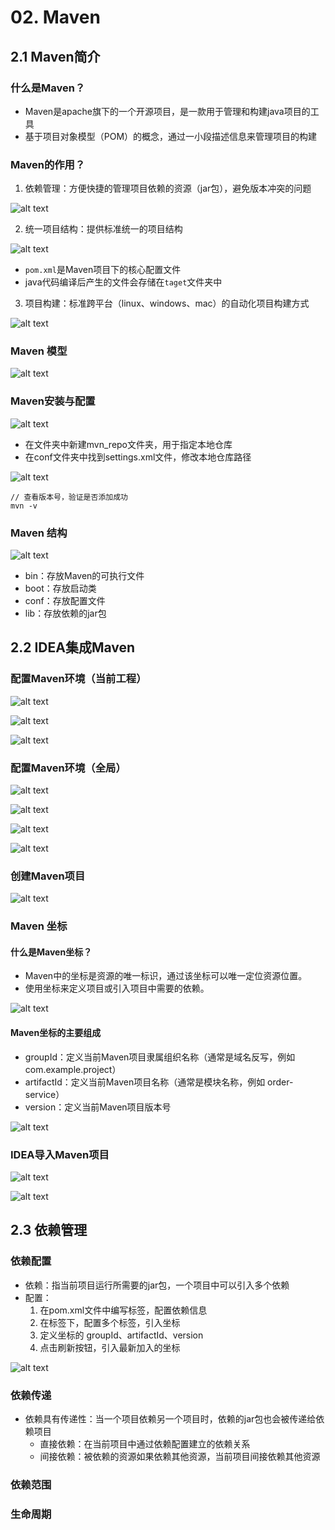 # 02. Maven

## 2.1 Maven简介

### 什么是Maven？
- Maven是apache旗下的一个开源项目，是一款用于管理和构建java项目的工具
- 基于项目对象模型（POM）的概念，通过一小段描述信息来管理项目的构建

### Maven的作用？

1. 依赖管理：方便快捷的管理项目依赖的资源（jar包），避免版本冲突的问题

![alt text](image-4.png)

2. 统一项目结构：提供标准统一的项目结构

![alt text](image-5.png)

- ```pom.xml```是Maven项目下的核心配置文件
- java代码编译后产生的文件会存储在```taget```文件夹中


3. 项目构建：标准跨平台（linux、windows、mac）的自动化项目构建方式

![alt text](image-6.png)

### Maven 模型

![alt text](image-7.png)

### Maven安装与配置

![alt text](image-8.png)

- 在文件夹中新建mvn_repo文件夹，用于指定本地仓库
- 在conf文件夹中找到settings.xml文件，修改本地仓库路径

![alt text](image-10.png)

```
// 查看版本号，验证是否添加成功
mvn -v
```

### Maven 结构

![alt text](image-9.png)

- bin：存放Maven的可执行文件
- boot：存放启动类
- conf：存放配置文件
- lib：存放依赖的jar包

## 2.2 IDEA集成Maven

### 配置Maven环境（当前工程）
![alt text](image-11.png)

![alt text](image-12.png)

![alt text](image-13.png)

### 配置Maven环境（全局）

![alt text](image-14.png)

![alt text](image-15.png)

![alt text](image-16.png)

![alt text](image-17.png)

### 创建Maven项目

![alt text](image-18.png)


### Maven 坐标

#### 什么是Maven坐标？
- Maven中的坐标是资源的唯一标识，通过该坐标可以唯一定位资源位置。
- 使用坐标来定义项目或引入项目中需要的依赖。

![alt text](image-19.png)

#### Maven坐标的主要组成

- groupId：定义当前Maven项目隶属组织名称（通常是域名反写，例如 com.example.project）
- artifactId：定义当前Maven项目名称（通常是模块名称，例如 order-service）
- version：定义当前Maven项目版本号

![alt text](image-20.png)

### IDEA导入Maven项目

![alt text](image-21.png)

![alt text](image-22.png)

## 2.3 依赖管理

### 依赖配置

- 依赖：指当前项目运行所需要的jar包，一个项目中可以引入多个依赖
- 配置：
    1. 在pom.xml文件中编写<dependency>标签，配置依赖信息
    2. 在<dependencies>标签下，配置多个<dependency>标签，引入坐标
    3. 定义坐标的 groupId、artifactId、version
    4. 点击刷新按钮，引入最新加入的坐标

![alt text](image-23.png)

### 依赖传递

- 依赖具有传递性：当一个项目依赖另一个项目时，依赖的jar包也会被传递给依赖项目
    - 直接依赖：在当前项目中通过依赖配置建立的依赖关系
    - 间接依赖：被依赖的资源如果依赖其他资源，当前项目间接依赖其他资源


### 依赖范围

### 生命周期